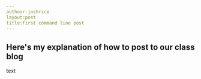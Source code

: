 ```yaml
---
authoor:joshrice
layout:post
title:first command line post
---
```


## Here's my explanation of how to post to our class blog

text
